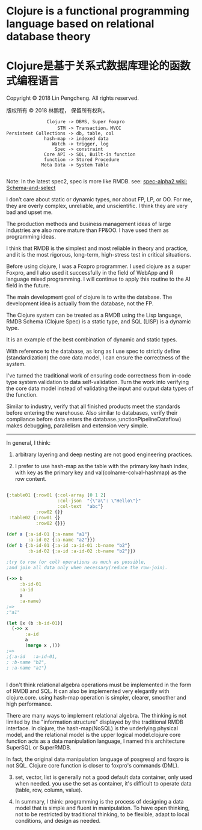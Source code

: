 # Clojure is a functional programming language based on relational database theory

# Clojure是基于关系式数据库理论的函数式编程语言

Copyright © 2018 Lin Pengcheng. All rights reserved.

版权所有 © 2018 林鹏程， 保留所有权利。

```
               Clojure -> DBMS, Super Foxpro
                   STM -> Transaction，MVCC
Persistent Collections -> db, table, col
              hash-map -> indexed data
                 Watch -> trigger, log
                  Spec -> constraint
              Core API -> SQL, Built-in function
              function -> Stored Procedure
             Meta Data -> System Table
 
```
Note: In the latest spec2, spec is more like RMDB. 
see: [spec-alpha2 wiki: Schema-and-select](https://github.com/clojure/spec-alpha2/wiki/Schema-and-select)

I don’t care about static or dynamic types, nor about FP, LP, or OO. For me, 
they are overly complex, unreliable, and unscientific. I think they are very bad and upset me.

The production methods and business management ideas of large industries are also more mature than FP&OO. 
I have used them as programming ideas.

I think that RMDB is the simplest and most reliable in theory and practice, 
and it is the most rigorous, long-term, high-stress test in critical situations.

Before using clojure, I was a Foxpro programmer. 
I used clojure as a super Foxpro, 
and I also used it successfully in the field of WebApp and R language mixed programming. 
I will continue to apply this routine to the AI field in the future.

The main development goal of clojure is to write the database. 
The development idea is actually from the database, not the FP.

The Clojure system can be treated as a RMDB using the Lisp language, RMDB Schema (Clojure Spec) is a static type, and SQL (LISP) is a dynamic type.

It is an example of the best combination of dynamic and static types.

With reference to the database, as long as I use spec to strictly define (standardization) the core data model, I can ensure the correctness of the system.

I've turned the traditional work of ensuring code correctness from in-code type system validation to data self-validation. Turn the work into verifying the core data model instead of validating the input and output data types of the function.

Similar to industry, verify that all finished products meet the standards before entering the warehouse.
Also similar to databases, verify their compliance before data enters the database.;unctionPipelineDataflow) makes debugging, parallelism and extension very simple.

----

In general, I think:
1. arbitrary layering and deep nesting are not good engineering practices.

2. I prefer to use hash-map as the table with the primary key hash index, with key as the primary key and val(colname-colval-hashmap) as the row content.

```clojure

{:table01 {:row01 {:col-array [0 1 2]
                   :col-json  "{\"a\": \"Hello\"}"
                   :col-text  "abc"}
           :row02 {}}
 :table02 {:row01 {}
           :row02 {}}}
            
(def a {:a-id-01 {:a-name "a1"}
        :a-id-02 {:a-name "a2"}})
(def b {:b-id-01 {:a-id :a-id-01 :b-name "b2"}
        :b-id-02 {:a-id :a-id-02 :b-name "b2"}})

;try to row (or col) operations as much as possible, 
;and join all data only when necessary(reduce the row-join).
        
(->> b
     :b-id-01
     :a-id
     a
     :a-name)
;=>
;"a1"

(let [x (b :b-id-01)]
  (->> x  
       :a-id
       a
       (merge x ,)))
;=>
;{:a-id   :a-id-01,
; :b-name "b2",
; :a-name "a1"}            
            
```

I don't think relational algebra operations must be implemented in the form of RMDB and SQL. It can also be implemented very elegantly with clojure.core. using hash-map operation is simpler, clearer, smoother and high performance.

There are many ways to implement relational algebra. The thinking is not limited by the "information structure" displayed by the traditional RMDB interface. In clojure, the hash-map(NoSQL) is the underlying physical model, and the relational model is the upper logical model.clojure core function acts as a data manipulation language, I named this architecture SuperSQL or SuperRMDB.

In fact, the original data manipulation language of posgresql and foxpro is not SQL. Clojure core function is closer to foxpro's commands (DML).

3. set, vector, list is generally not a good default data container, only used when needed. you use the set as container, it's difficult to operate data (table, row, column, value).

4. In summary, I think: programming is the process of designing a data model that is simple and fluent in manipulation. To have open thinking, not to be restricted by traditional thinking, to be flexible, adapt to local conditions, and design as needed.
